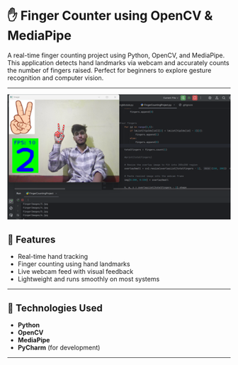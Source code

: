 # ✋ Finger Counter using OpenCV & MediaPipe

A real-time finger counting project using Python, OpenCV, and MediaPipe. This application detects hand landmarks via webcam and accurately counts the number of fingers raised. Perfect for beginners to explore gesture recognition and computer vision.

---
[![Watch the video](2_readme.png)]([https://youtu.be/your-video-id](https://youtu.be/kSUgJHKO4Xs))


## 📌 Features

- Real-time hand tracking
- Finger counting using hand landmarks
- Live webcam feed with visual feedback
- Lightweight and runs smoothly on most systems

---

## 🧰 Technologies Used

- **Python**
- **OpenCV**
- **MediaPipe**
- **PyCharm** (for development)

---

